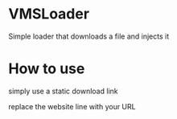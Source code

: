 # VMSLoader
Simple loader that downloads a file and injects it

# How to use
simply use a static download link

replace the website line with your URL
